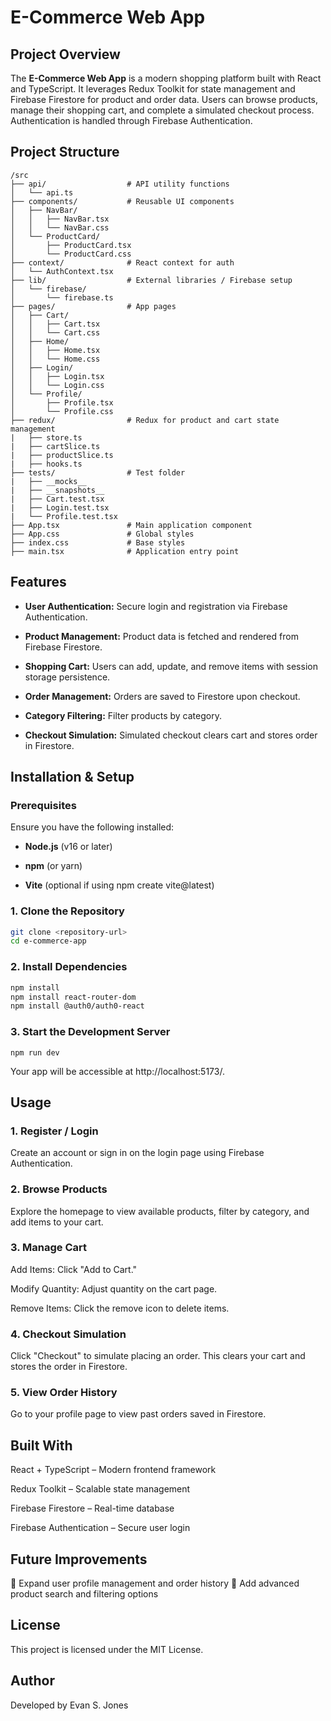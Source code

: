 # E-Commerce Web App

## Project Overview

The **E-Commerce Web App** is a modern shopping platform built with React and TypeScript. It leverages Redux Toolkit for state management and Firebase Firestore for product and order data. Users can browse products, manage their shopping cart, and complete a simulated checkout process. Authentication is handled through Firebase Authentication.

## Project Structure
```
/src
├── api/                  # API utility functions
│   └── api.ts
├── components/           # Reusable UI components
│   ├── NavBar/
│   │   ├── NavBar.tsx
│   │   └── NavBar.css
│   └── ProductCard/
│       ├── ProductCard.tsx
│       └── ProductCard.css
├── context/              # React context for auth
│   └── AuthContext.tsx
├── lib/                  # External libraries / Firebase setup
│   └── firebase/
│       └── firebase.ts
├── pages/                # App pages
│   ├── Cart/
│   │   ├── Cart.tsx
│   │   └── Cart.css
│   ├── Home/
│   │   ├── Home.tsx
│   │   └── Home.css
│   ├── Login/
│   │   ├── Login.tsx
│   │   └── Login.css
│   └── Profile/
│       ├── Profile.tsx
│       └── Profile.css
├── redux/                # Redux for product and cart state management
|   ├── store.ts
|   ├── cartSlice.ts
|   ├── productSlice.ts
|   ├── hooks.ts
├── tests/                # Test folder
|   ├── __mocks__
|   ├── __snapshots__
|   ├── Cart.test.tsx
|   ├── Login.test.tsx
|   └── Profile.test.tsx
├── App.tsx               # Main application component
├── App.css               # Global styles
├── index.css             # Base styles
├── main.tsx              # Application entry point
```

## Features

- **User Authentication:** Secure login and registration via Firebase Authentication.

- **Product Management:** Product data is fetched and rendered from Firebase Firestore.

- **Shopping Cart:** Users can add, update, and remove items with session storage persistence.

- **Order Management:** Orders are saved to Firestore upon checkout.

- **Category Filtering:** Filter products by category.

- **Checkout Simulation:** Simulated checkout clears cart and stores order in Firestore.

## Installation & Setup

### Prerequisites

Ensure you have the following installed:

- **Node.js** (v16 or later)

- **npm** (or yarn)

- **Vite** (optional if using npm create vite@latest)

### 1. Clone the Repository
```sh
git clone <repository-url>
cd e-commerce-app
```

### 2. Install Dependencies
```bash
npm install
npm install react-router-dom
npm install @auth0/auth0-react
```

### 3. Start the Development Server
```
npm run dev
```

Your app will be accessible at http://localhost:5173/.

## Usage

### 1. Register / Login

Create an account or sign in on the login page using Firebase Authentication.

### 2. Browse Products

Explore the homepage to view available products, filter by category, and add items to your cart.

### 3. Manage Cart

Add Items: Click "Add to Cart."

Modify Quantity: Adjust quantity on the cart page.

Remove Items: Click the remove icon to delete items.

### 4. Checkout Simulation

Click "Checkout" to simulate placing an order. This clears your cart and stores the order in Firestore.

### 5. View Order History

Go to your profile page to view past orders saved in Firestore.

## Built With

React + TypeScript – Modern frontend framework

Redux Toolkit – Scalable state management

Firebase Firestore – Real-time database

Firebase Authentication – Secure user login

## Future Improvements

🔹 Expand user profile management and order history
🔹 Add advanced product search and filtering options

## License

This project is licensed under the MIT License.

## Author

Developed by Evan S. Jones

